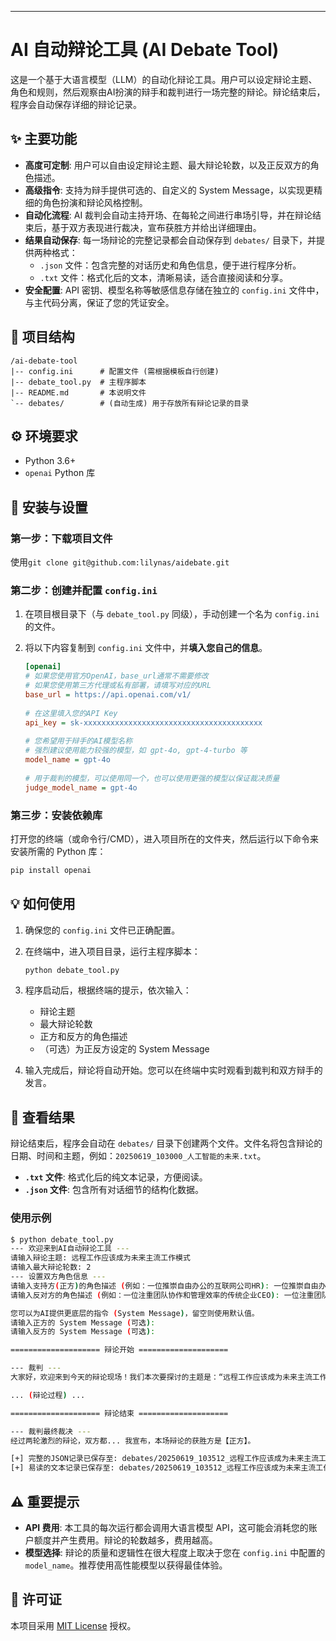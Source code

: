 ---

# AI 自动辩论工具 (AI Debate Tool)

这是一个基于大语言模型（LLM）的自动化辩论工具。用户可以设定辩论主题、角色和规则，然后观察由AI扮演的辩手和裁判进行一场完整的辩论。辩论结束后，程序会自动保存详细的辩论记录。

## ✨ 主要功能

*   **高度可定制**: 用户可以自由设定辩论主题、最大辩论轮数，以及正反双方的角色描述。
*   **高级指令**: 支持为辩手提供可选的、自定义的 System Message，以实现更精细的角色扮演和辩论风格控制。
*   **自动化流程**: AI 裁判会自动主持开场、在每轮之间进行串场引导，并在辩论结束后，基于双方表现进行裁决，宣布获胜方并给出详细理由。
*   **结果自动保存**: 每一场辩论的完整记录都会自动保存到 `debates/` 目录下，并提供两种格式：
    *   `.json` 文件：包含完整的对话历史和角色信息，便于进行程序分析。
    *   `.txt` 文件：格式化后的文本，清晰易读，适合直接阅读和分享。
*   **安全配置**: API 密钥、模型名称等敏感信息存储在独立的 `config.ini` 文件中，与主代码分离，保证了您的凭证安全。

## 📂 项目结构

```
/ai-debate-tool
|-- config.ini      # 配置文件 (需根据模板自行创建)
|-- debate_tool.py  # 主程序脚本
|-- README.md       # 本说明文件
`-- debates/        # (自动生成) 用于存放所有辩论记录的目录
```

## ⚙️ 环境要求

*   Python 3.6+
*   `openai` Python 库

## 🚀 安装与设置

### 第一步：下载项目文件

使用`git clone git@github.com:lilynas/aidebate.git`

### 第二步：创建并配置 `config.ini`

1.  在项目根目录下（与 `debate_tool.py` 同级），手动创建一个名为 `config.ini` 的文件。

2.  将以下内容复制到 `config.ini` 文件中，并**填入您自己的信息**。

    ```ini
    [openai]
    # 如果您使用官方OpenAI，base_url通常不需要修改
    # 如果您使用第三方代理或私有部署，请填写对应的URL
    base_url = https://api.openai.com/v1/
  
    # 在这里填入您的API Key
    api_key = sk-xxxxxxxxxxxxxxxxxxxxxxxxxxxxxxxxxxxxxxxx
  
    # 您希望用于辩手的AI模型名称
    # 强烈建议使用能力较强的模型，如 gpt-4o, gpt-4-turbo 等
    model_name = gpt-4o
  
    # 用于裁判的模型，可以使用同一个，也可以使用更强的模型以保证裁决质量
    judge_model_name = gpt-4o
    ```

### 第三步：安装依赖库

打开您的终端（或命令行/CMD），进入项目所在的文件夹，然后运行以下命令来安装所需的 Python 库：

```bash
pip install openai
```

## 💡 如何使用

1.  确保您的 `config.ini` 文件已正确配置。

2.  在终端中，进入项目目录，运行主程序脚本：
    ```bash
    python debate_tool.py
    ```

3.  程序启动后，根据终端的提示，依次输入：
    *   辩论主题
    *   最大辩论轮数
    *   正方和反方的角色描述
    *   （可选）为正反方设定的 System Message

4.  输入完成后，辩论将自动开始。您可以在终端中实时观看到裁判和双方辩手的发言。

## 📄 查看结果

辩论结束后，程序会自动在 `debates/` 目录下创建两个文件。文件名将包含辩论的日期、时间和主题，例如：`20250619_103000_人工智能的未来.txt`。

*   **`.txt` 文件**: 格式化后的纯文本记录，方便阅读。
*   **`.json` 文件**: 包含所有对话细节的结构化数据。

### 使用示例

```bash
$ python debate_tool.py
--- 欢迎来到AI自动辩论工具 ---
请输入辩论主题: 远程工作应该成为未来主流工作模式
请输入最大辩论轮数: 2
--- 设置双方角色信息 ---
请输入支持方(正方)的角色描述 (例如：一位推崇自由办公的互联网公司HR): 一位推崇自由办公的互联网公司HR
请输入反对方的角色描述 (例如：一位注重团队协作和管理效率的传统企业CEO): 一位注重团队协作和管理效率的传统企业CEO

您可以为AI提供更底层的指令 (System Message)，留空则使用默认值。
请输入正方的 System Message (可选): 
请输入反方的 System Message (可选): 

==================== 辩论开始 ====================

--- 裁判 ---
大家好，欢迎来到今天的辩论现场！我们本次要探讨的主题是：“远程工作应该成为未来主流工作模式”。...

... (辩论过程) ...

==================== 辩论结束 ====================

--- 裁判最终裁决 ---
经过两轮激烈的辩论，双方都... 我宣布，本场辩论的获胜方是【正方】。

[+] 完整的JSON记录已保存至: debates/20250619_103512_远程工作应该成为未来主流工作模式.json
[+] 易读的文本记录已保存至: debates/20250619_103512_远程工作应该成为未来主流工作模式.txt
```

## ⚠️ 重要提示

*   **API 费用**: 本工具的每次运行都会调用大语言模型 API，这可能会消耗您的账户额度并产生费用。辩论的轮数越多，费用越高。
*   **模型选择**: 辩论的质量和逻辑性在很大程度上取决于您在 `config.ini` 中配置的 `model_name`。推荐使用高性能模型以获得最佳体验。

## 📄 许可证

本项目采用 [MIT License](https://opensource.org/licenses/MIT) 授权。
